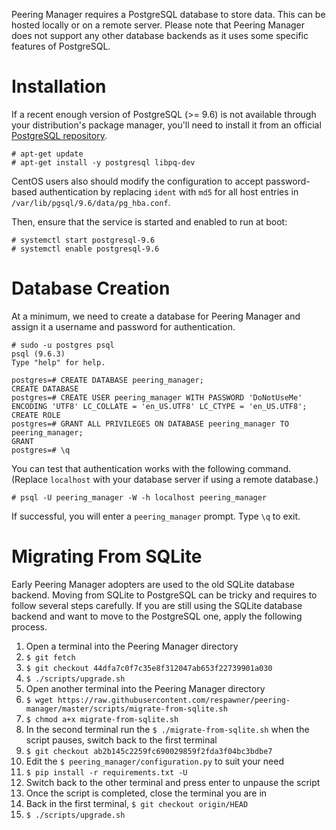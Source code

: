 Peering Manager requires a PostgreSQL database to store data. This can be
hosted locally or on a remote server. Please note that Peering Manager does not
support any other database backends as it uses some specific features of
PostgreSQL.

# Installation

If a recent enough version of PostgreSQL (>= 9.6) is not available through your
distribution's package manager, you'll need to install it from an official
[PostgreSQL repository](https://wiki.postgresql.org/wiki/Apt).

```no-highlight
# apt-get update
# apt-get install -y postgresql libpq-dev
```

CentOS users also should modify the configuration to accept password-based
authentication by replacing `ident` with `md5` for all host entries in
`/var/lib/pgsql/9.6/data/pg_hba.conf`.

Then, ensure that the service is started and enabled to run at boot:

```no-highlight
# systemctl start postgresql-9.6
# systemctl enable postgresql-9.6
```

# Database Creation

At a minimum, we need to create a database for Peering Manager and assign it a
username and password for authentication.

```no-highlight
# sudo -u postgres psql
psql (9.6.3)
Type "help" for help.

postgres=# CREATE DATABASE peering_manager;
CREATE DATABASE
postgres=# CREATE USER peering_manager WITH PASSWORD 'DoNotUseMe' ENCODING 'UTF8' LC_COLLATE = 'en_US.UTF8' LC_CTYPE = 'en_US.UTF8';
CREATE ROLE
postgres=# GRANT ALL PRIVILEGES ON DATABASE peering_manager TO peering_manager;
GRANT
postgres=# \q
```

You can test that authentication works with the following command. (Replace
`localhost` with your database server if using a remote database.)

```no-highlight
# psql -U peering_manager -W -h localhost peering_manager
```

If successful, you will enter a `peering_manager` prompt. Type `\q` to exit.

# Migrating From SQLite

Early Peering Manager adopters are used to the old SQLite database backend.
Moving from SQLite to PostgreSQL can be tricky and requires to follow several
steps carefully. If you are still using the SQLite database backend and want to
move to the PostgreSQL one, apply the following process.

  1. Open a terminal into the Peering Manager directory
  2. `$ git fetch`
  3. `$ git checkout 44dfa7c0f7c35e8f312047ab653f22739901a030`
  4. `$ ./scripts/upgrade.sh`
  5. Open another terminal into the Peering Manager directory
  6. `$ wget https://raw.githubusercontent.com/respawner/peering-manager/master/scripts/migrate-from-sqlite.sh`
  7. `$ chmod a+x migrate-from-sqlite.sh`
  8. In the second terminal run the `$ ./migrate-from-sqlite.sh` when the
     script pauses, switch back to the first terminal
  9. `$ git checkout ab2b145c2259fc690029859f2fda3f04bc3bdbe7`
  10. Edit the `$ peering_manager/configuration.py` to suit your need
  11. `$ pip install -r requirements.txt -U`
  12. Switch back to the other terminal and press enter to unpause the script
  13. Once the script is completed, close the terminal you are in
  14. Back in the first terminal, `$ git checkout origin/HEAD`
  15. `$ ./scripts/upgrade.sh`

